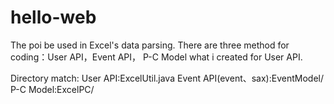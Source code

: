 # hello-web
The poi be used in Excel's data parsing. There are three method for coding：User API，Event API， P-C Model what i created for User API.

Directory match:
User API:ExcelUtil.java
Event API(event、sax):EventModel/
P-C Model:ExcelPC/
